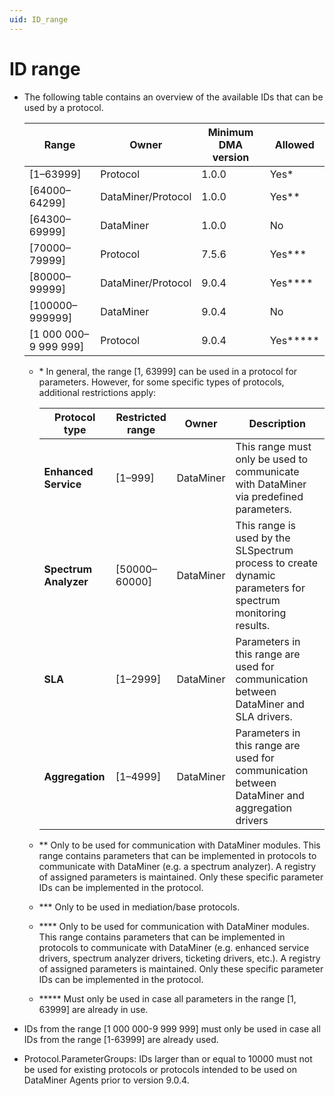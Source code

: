 ```yaml
---
uid: ID_range
---
```


# ID range

- The following table contains an overview of the available IDs that can be used by a protocol.

    | Range                 | Owner              | Minimum DMA version | Allowed       |
    |-------------------------|--------------------|---------------------|---------------|
    | \[1–63999\]             | Protocol           | 1.0.0               | Yes\*         |
    | \[64000–64299\]         | DataMiner/Protocol | 1.0.0               | Yes\*\*       |
    | \[64300–69999\]         | DataMiner          | 1.0.0               | No            |
    | \[70000–79999\]         | Protocol           | 7.5.6               | Yes\*\*\*     |
    | \[80000–99999\]         | DataMiner/Protocol | 9.0.4               | Yes\*\*\*\*   |
    | \[100000–999999\]       | DataMiner          | 9.0.4               | No            |
    | \[1 000 000–9 999 999\] | Protocol           | 9.0.4               | Yes\*\*\*\*\* |

    - \* In general, the range \[1, 63999\] can be used in a protocol for parameters. However, for some specific types of protocols, additional restrictions apply:

        | Protocol type                                | Restricted range | Owner     | Description                                                                                                |
        |------------------------------------------------|------------------|-----------|------------------------------------------------------------------------------------------------------------|
        | **Enhanced Service**  | \[1–999\]        | DataMiner | This range must only be used to communicate with DataMiner via predefined parameters.                      |
        | **Spectrum Analyzer** | \[50000–60000\]  | DataMiner | This range is used by the SLSpectrum process to create dynamic parameters for spectrum monitoring results. |
        | **SLA**               | \[1–2999\]       | DataMiner | Parameters in this range are used for communication between DataMiner and SLA drivers.                     |
        | **Aggregation**       | \[1–4999\]       | DataMiner | Parameters in this range are used for communication between DataMiner and aggregation drivers              |

    - \*\* Only to be used for communication with DataMiner modules. This range contains parameters that can be implemented in protocols to communicate with DataMiner (e.g. a spectrum analyzer). A registry of assigned parameters is maintained. Only these specific parameter IDs can be implemented in the protocol.

    - \*\*\* Only to be used in mediation/base protocols.

    - \*\*\*\* Only to be used for communication with DataMiner modules. This range contains parameters that can be implemented in protocols to communicate with DataMiner (e.g. enhanced service drivers, spectrum analyzer drivers, ticketing drivers, etc.). A registry of assigned parameters is maintained. Only these specific parameter IDs can be implemented in the protocol.

    - \*\*\*\*\* Must only be used in case all parameters in the range \[1, 63999\] are already in use.

- IDs from the range \[1 000 000-9 999 999\] must only be used in case all IDs from the range \[1-63999\] are already used.

- Protocol.ParameterGroups: IDs larger than or equal to 10000 must not be used for existing protocols or protocols intended to be used on DataMiner Agents prior to version 9.0.4.
